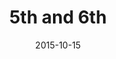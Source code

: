 ---
layout: staff
date: 2015-10-15
image: 
category: staff_upper
name: Mr. Harlan
room: 210
title: 5th and 6th
email: mjharlan@cps.edu
---